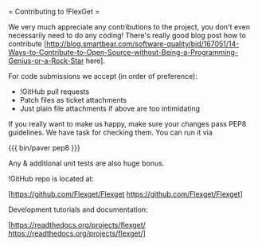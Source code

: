 = Contributing to !FlexGet =

We very much appreciate any contributions to the project, you don't even necessarily need to do any coding! There's really good blog post how to contribute [http://blog.smartbear.com/software-quality/bid/167051/14-Ways-to-Contribute-to-Open-Source-without-Being-a-Programming-Genius-or-a-Rock-Star here].

For code submissions we accept (in order of preference):

* !GitHub pull requests
* Patch files as ticket attachments
* Just plain file attachments if above are too intimidating

If you really want to make us happy, make sure your changes pass PEP8 guidelines. We have task for checking them. You can run it via

{{{
bin/paver pep8
}}}

Any & additional unit tests are also huge bonus.

!GitHub repo is located at:

[https://github.com/Flexget/Flexget https://github.com/Flexget/Flexget]

Development tutorials and documentation:

[https://readthedocs.org/projects/flexget/ https://readthedocs.org/projects/flexget/]